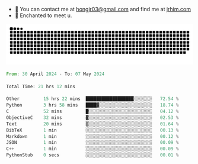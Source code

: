 - 📧 You can contact me at hongjr03@gmail.com and find me at [jrhim.com](https://jrhim.com/)
- 💜 Enchanted to meet u.

![snake_animation](https://raw.githubusercontent.com/hongjr03/hongjr03/output/github-contribution-grid-snake.svg)

<!--START_SECTION:waka-->

```rust
From: 30 April 2024 - To: 07 May 2024

Total Time: 21 hrs 12 mins

Other         15 hrs 22 mins  ██████████████████░░░░░░░   72.54 %
Python        3 hrs 58 mins   ████▓░░░░░░░░░░░░░░░░░░░░   18.74 %
C             52 mins         █░░░░░░░░░░░░░░░░░░░░░░░░   04.12 %
ObjectiveC    32 mins         ▓░░░░░░░░░░░░░░░░░░░░░░░░   02.53 %
Text          20 mins         ▒░░░░░░░░░░░░░░░░░░░░░░░░   01.64 %
BibTeX        1 min           ░░░░░░░░░░░░░░░░░░░░░░░░░   00.13 %
Markdown      1 min           ░░░░░░░░░░░░░░░░░░░░░░░░░   00.12 %
JSON          1 min           ░░░░░░░░░░░░░░░░░░░░░░░░░   00.09 %
C++           1 min           ░░░░░░░░░░░░░░░░░░░░░░░░░   00.09 %
PythonStub    0 secs          ░░░░░░░░░░░░░░░░░░░░░░░░░   00.01 %
```

<!--END_SECTION:waka-->

